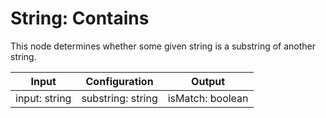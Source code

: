 # String: Contains

This node determines whether some given string is a substring of another string.

| Input         | Configuration     | Output           |
| ------------- | ----------------- | ---------------- |
| input: string | substring: string | isMatch: boolean |
